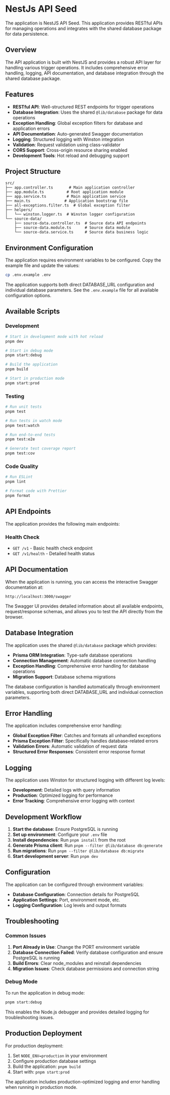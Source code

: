 # NestJs API Seed

The application is NestJS API Seed. This application provides RESTful APIs for managing operations and integrates with the shared database package for data persistence.

## Overview

The API application is built with NestJS and provides a robust API layer for handling various trigger operations. It includes comprehensive error handling, logging, API documentation, and database integration through the shared database package.

## Features

- **RESTful API**: Well-structured REST endpoints for trigger operations
- **Database Integration**: Uses the shared `@lib/database` package for data operations
- **Exception Handling**: Global exception filters for database and application errors
- **API Documentation**: Auto-generated Swagger documentation
- **Logging**: Structured logging with Winston integration
- **Validation**: Request validation using class-validator
- **CORS Support**: Cross-origin resource sharing enabled
- **Development Tools**: Hot reload and debugging support

## Project Structure

```
src/
├── app.controller.ts       # Main application controller
├── app.module.ts          # Root application module
├── app.service.ts         # Main application service
├── main.ts               # Application bootstrap file
├── all-exceptions.filter.ts  # Global exception filter
├── helpers/
│   └── winston.logger.ts  # Winston logger configuration
└── source-data/
    ├── source-data.controller.ts  # Source data API endpoints
    ├── source-data.module.ts      # Source data module
    └── source-data.service.ts     # Source data business logic
```

## Environment Configuration

The application requires environment variables to be configured. Copy the example file and update the values:

```bash
cp .env.example .env
```

The application supports both direct DATABASE_URL configuration and individual database parameters. See the `.env.example` file for all available configuration options.

## Available Scripts

### Development

```bash
# Start in development mode with hot reload
pnpm dev

# Start in debug mode
pnpm start:debug

# Build the application
pnpm build

# Start in production mode
pnpm start:prod
```

### Testing

```bash
# Run unit tests
pnpm test

# Run tests in watch mode
pnpm test:watch

# Run end-to-end tests
pnpm test:e2e

# Generate test coverage report
pnpm test:cov
```

### Code Quality

```bash
# Run ESLint
pnpm lint

# Format code with Prettier
pnpm format
```

## API Endpoints

The application provides the following main endpoints:

### Health Check

- `GET /v1` - Basic health check endpoint
- `GET /v1/health` - Detailed health status

## API Documentation

When the application is running, you can access the interactive Swagger documentation at:

```
http://localhost:3000/swagger
```

The Swagger UI provides detailed information about all available endpoints, request/response schemas, and allows you to test the API directly from the browser.

## Database Integration

The application uses the shared `@lib/database` package which provides:

- **Prisma ORM Integration**: Type-safe database operations
- **Connection Management**: Automatic database connection handling
- **Exception Handling**: Comprehensive error handling for database operations
- **Migration Support**: Database schema migrations

The database configuration is handled automatically through environment variables, supporting both direct DATABASE_URL and individual connection parameters.

## Error Handling

The application includes comprehensive error handling:

- **Global Exception Filter**: Catches and formats all unhandled exceptions
- **Prisma Exception Filter**: Specifically handles database-related errors
- **Validation Errors**: Automatic validation of request data
- **Structured Error Responses**: Consistent error response format

## Logging

The application uses Winston for structured logging with different log levels:

- **Development**: Detailed logs with query information
- **Production**: Optimized logging for performance
- **Error Tracking**: Comprehensive error logging with context

## Development Workflow

1. **Start the database**: Ensure PostgreSQL is running
2. **Set up environment**: Configure your `.env` file
3. **Install dependencies**: Run `pnpm install` from the root
4. **Generate Prisma client**: Run `pnpm --filter @lib/database db:generate`
5. **Run migrations**: Run `pnpm --filter @lib/database db:migrate`
6. **Start development server**: Run `pnpm dev`

## Configuration

The application can be configured through environment variables:

- **Database Configuration**: Connection details for PostgreSQL
- **Application Settings**: Port, environment mode, etc.
- **Logging Configuration**: Log levels and output formats

## Troubleshooting

### Common Issues

1. **Port Already in Use**: Change the PORT environment variable
2. **Database Connection Failed**: Verify database configuration and ensure PostgreSQL is running
3. **Build Errors**: Clear node_modules and reinstall dependencies
4. **Migration Issues**: Check database permissions and connection string

### Debug Mode

To run the application in debug mode:

```bash
pnpm start:debug
```

This enables the Node.js debugger and provides detailed logging for troubleshooting issues.

## Production Deployment

For production deployment:

1. Set `NODE_ENV=production` in your environment
2. Configure production database settings
3. Build the application: `pnpm build`
4. Start with: `pnpm start:prod`

The application includes production-optimized logging and error handling when running in production mode.
